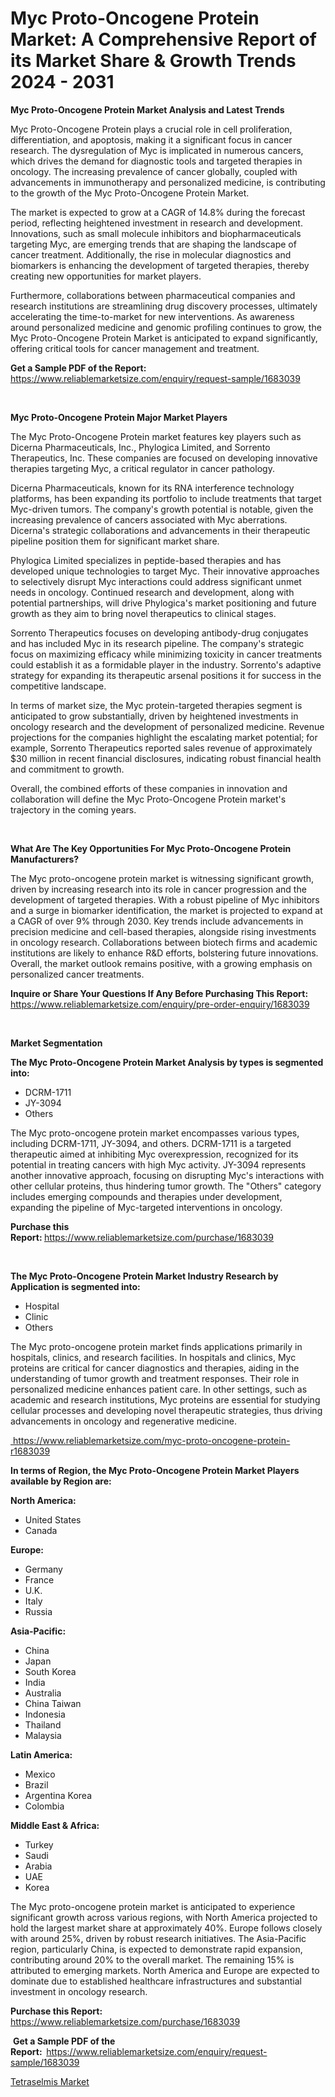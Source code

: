 <p><h1>Myc Proto-Oncogene Protein Market: A Comprehensive Report of its Market Share & Growth Trends 2024 - 2031</h1></p><p><strong>Myc Proto-Oncogene Protein Market Analysis and Latest Trends</strong></p>
<p><p>Myc Proto-Oncogene Protein plays a crucial role in cell proliferation, differentiation, and apoptosis, making it a significant focus in cancer research. The dysregulation of Myc is implicated in numerous cancers, which drives the demand for diagnostic tools and targeted therapies in oncology. The increasing prevalence of cancer globally, coupled with advancements in immunotherapy and personalized medicine, is contributing to the growth of the Myc Proto-Oncogene Protein Market.</p><p>The market is expected to grow at a CAGR of 14.8% during the forecast period, reflecting heightened investment in research and development. Innovations, such as small molecule inhibitors and biopharmaceuticals targeting Myc, are emerging trends that are shaping the landscape of cancer treatment. Additionally, the rise in molecular diagnostics and biomarkers is enhancing the development of targeted therapies, thereby creating new opportunities for market players.</p><p>Furthermore, collaborations between pharmaceutical companies and research institutions are streamlining drug discovery processes, ultimately accelerating the time-to-market for new interventions. As awareness around personalized medicine and genomic profiling continues to grow, the Myc Proto-Oncogene Protein Market is anticipated to expand significantly, offering critical tools for cancer management and treatment.</p></p>
<p><strong>Get a Sample PDF of the Report:&nbsp;</strong> <a href="https://www.reliablemarketsize.com/enquiry/request-sample/1683039?utm_campaign=1131&utm_medium=2&utm_source=Github&utm_content=ia&utm_term=30122024&utm_id=myc-proto-oncogene-protein">https://www.reliablemarketsize.com/enquiry/request-sample/1683039</a></p>
<p>&nbsp;</p>
<p><strong>Myc Proto-Oncogene Protein Major Market Players</strong></p>
<p><p>The Myc Proto-Oncogene Protein market features key players such as Dicerna Pharmaceuticals, Inc., Phylogica Limited, and Sorrento Therapeutics, Inc. These companies are focused on developing innovative therapies targeting Myc, a critical regulator in cancer pathology.</p><p>Dicerna Pharmaceuticals, known for its RNA interference technology platforms, has been expanding its portfolio to include treatments that target Myc-driven tumors. The company's growth potential is notable, given the increasing prevalence of cancers associated with Myc aberrations. Dicerna's strategic collaborations and advancements in their therapeutic pipeline position them for significant market share.</p><p>Phylogica Limited specializes in peptide-based therapies and has developed unique technologies to target Myc. Their innovative approaches to selectively disrupt Myc interactions could address significant unmet needs in oncology. Continued research and development, along with potential partnerships, will drive Phylogica's market positioning and future growth as they aim to bring novel therapeutics to clinical stages.</p><p>Sorrento Therapeutics focuses on developing antibody-drug conjugates and has included Myc in its research pipeline. The company's strategic focus on maximizing efficacy while minimizing toxicity in cancer treatments could establish it as a formidable player in the industry. Sorrento's adaptive strategy for expanding its therapeutic arsenal positions it for success in the competitive landscape.</p><p>In terms of market size, the Myc protein-targeted therapies segment is anticipated to grow substantially, driven by heightened investments in oncology research and the development of personalized medicine. Revenue projections for the companies highlight the escalating market potential; for example, Sorrento Therapeutics reported sales revenue of approximately $30 million in recent financial disclosures, indicating robust financial health and commitment to growth.</p><p>Overall, the combined efforts of these companies in innovation and collaboration will define the Myc Proto-Oncogene Protein market's trajectory in the coming years.</p></p>
<p>&nbsp;</p>
<p><strong>What Are The Key Opportunities For Myc Proto-Oncogene Protein Manufacturers?</strong></p>
<p><p>The Myc proto-oncogene protein market is witnessing significant growth, driven by increasing research into its role in cancer progression and the development of targeted therapies. With a robust pipeline of Myc inhibitors and a surge in biomarker identification, the market is projected to expand at a CAGR of over 9% through 2030. Key trends include advancements in precision medicine and cell-based therapies, alongside rising investments in oncology research. Collaborations between biotech firms and academic institutions are likely to enhance R&D efforts, bolstering future innovations. Overall, the market outlook remains positive, with a growing emphasis on personalized cancer treatments.</p></p>
<p><strong>Inquire or Share Your Questions If Any Before Purchasing This Report:</strong> <a href="https://www.reliablemarketsize.com/enquiry/pre-order-enquiry/1683039?utm_campaign=1131&utm_medium=2&utm_source=Github&utm_content=ia&utm_term=30122024&utm_id=myc-proto-oncogene-protein">https://www.reliablemarketsize.com/enquiry/pre-order-enquiry/1683039</a></p>
<p>&nbsp;</p>
<p><strong>Market Segmentation</strong></p>
<p><strong>The Myc Proto-Oncogene Protein Market Analysis by types is segmented into:</strong></p>
<p><ul><li>DCRM-1711</li><li>JY-3094</li><li>Others</li></ul></p>
<p><p>The Myc proto-oncogene protein market encompasses various types, including DCRM-1711, JY-3094, and others. DCRM-1711 is a targeted therapeutic aimed at inhibiting Myc overexpression, recognized for its potential in treating cancers with high Myc activity. JY-3094 represents another innovative approach, focusing on disrupting Myc's interactions with other cellular proteins, thus hindering tumor growth. The "Others" category includes emerging compounds and therapies under development, expanding the pipeline of Myc-targeted interventions in oncology.</p></p>
<p><strong>Purchase this Report:&nbsp;</strong><a href="https://www.reliablemarketsize.com/purchase/1683039?utm_campaign=1131&utm_medium=2&utm_source=Github&utm_content=ia&utm_term=30122024&utm_id=myc-proto-oncogene-protein">https://www.reliablemarketsize.com/purchase/1683039</a></p>
<p>&nbsp;</p>
<p><strong>The Myc Proto-Oncogene Protein Market Industry Research by Application is segmented into:</strong></p>
<p><ul><li>Hospital</li><li>Clinic</li><li>Others</li></ul></p>
<p><p>The Myc proto-oncogene protein market finds applications primarily in hospitals, clinics, and research facilities. In hospitals and clinics, Myc proteins are critical for cancer diagnostics and therapies, aiding in the understanding of tumor growth and treatment responses. Their role in personalized medicine enhances patient care. In other settings, such as academic and research institutions, Myc proteins are essential for studying cellular processes and developing novel therapeutic strategies, thus driving advancements in oncology and regenerative medicine.</p></p>
<p><a href="https://www.reliablemarketsize.com/myc-proto-oncogene-protein-r1683039?utm_campaign=1131&utm_medium=2&utm_source=Github&utm_content=ia&utm_term=30122024&utm_id=myc-proto-oncogene-protein">&nbsp;https://www.reliablemarketsize.com/myc-proto-oncogene-protein-r1683039</a></p>
<p><strong>In terms of Region, the Myc Proto-Oncogene Protein Market Players available by Region are:</strong></p>
<p>
    <p> <strong> North America: </strong>
        <ul>
            <li>United States</li>
            <li>Canada</li>
        </ul>
        </p> 
    <p> <strong> Europe: </strong>
        <ul>
            <li>Germany</li>
            <li>France</li>
            <li>U.K.</li>
            <li>Italy</li>
            <li>Russia</li>
        </ul>
        </p> 
    <p> <strong> Asia-Pacific: </strong>
        <ul>
            <li>China</li>
            <li>Japan</li>
            <li>South Korea</li>
            <li>India</li>
            <li>Australia</li>
            <li>China Taiwan</li>
            <li>Indonesia</li>
            <li>Thailand</li>
            <li>Malaysia</li>
        </ul>
        </p> 
    <p> <strong> Latin America: </strong>
        <ul>
            <li>Mexico</li>
            <li>Brazil</li>
            <li>Argentina Korea</li>
            <li>Colombia</li>
        </ul>
        </p> 
    <p> <strong> Middle East & Africa: </strong>
        <ul>
            <li>Turkey</li>
            <li>Saudi</li>
            <li>Arabia</li>
            <li>UAE</li>
            <li>Korea</li>
        </ul>
    </p>
    </p>
<p><p>The Myc proto-oncogene protein market is anticipated to experience significant growth across various regions, with North America projected to hold the largest market share at approximately 40%. Europe follows closely with around 25%, driven by robust research initiatives. The Asia-Pacific region, particularly China, is expected to demonstrate rapid expansion, contributing around 20% to the overall market. The remaining 15% is attributed to emerging markets. North America and Europe are expected to dominate due to established healthcare infrastructures and substantial investment in oncology research.</p></p>
<p><strong>Purchase this Report: </strong><a href="https://www.reliablemarketsize.com/purchase/1683039?utm_campaign=1131&utm_medium=2&utm_source=Github&utm_content=ia&utm_term=30122024&utm_id=myc-proto-oncogene-protein">https://www.reliablemarketsize.com/purchase/1683039</a></p>
<p>&nbsp;<strong>Get a Sample PDF of the Report:&nbsp;&nbsp;</strong><a href="https://www.reliablemarketsize.com/enquiry/request-sample/1683039?utm_campaign=1131&utm_medium=2&utm_source=Github&utm_content=ia&utm_term=30122024&utm_id=myc-proto-oncogene-protein">https://www.reliablemarketsize.com/enquiry/request-sample/1683039</a></p>
<p><strong></strong></p>
<p><p><a href="https://github.com/CliffMedina6/Market-Research-Report-List-7/blob/main/tetraselmis-market.md?utm_campaign=1131&utm_medium=2&utm_source=Github&utm_content=ia&utm_term=30122024&utm_id=myc-proto-oncogene-protein">Tetraselmis Market</a></p></p>